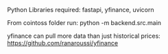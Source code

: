 Python Libraries required:
  fastapi, yfinance, uvicorn
  
From cointoss folder run:
  python -m backend.src.main

yfinance can pull more data than just historical prices: https://github.com/ranaroussi/yfinance
